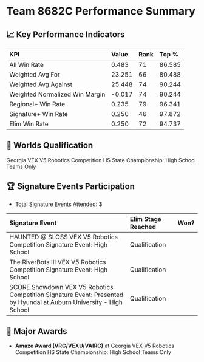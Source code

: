 # Team 8682C Performance Summary

## 📈 Key Performance Indicators
| KPI | Value | Rank | Top % |
|:---|:-----|:----|:-----|
| All Win Rate | 0.483 | 71 | 86.585 |
| Weighted Avg For | 23.251 | 66 | 80.488 |
| Weighted Avg Against | 25.448 | 74 | 90.244 |
| Weighted Normalized Win Margin | -0.017 | 74 | 90.244 |
| Regional+ Win Rate | 0.235 | 79 | 96.341 |
| Signature+ Win Rate | 0.250 | 46 | 97.872 |
| Elim Win Rate | 0.250 | 72 | 94.737 |


## 🎯 Worlds Qualification
Georgia VEX V5 Robotics Competition HS State Championship: High School Teams Only

## 🏆 Signature Events Participation
- Total Signature Events Attended: **3**

| Signature Event | Elim Stage Reached | Won? |
|:----------------|:-------------------|:----|
| HAUNTED @ SLOSS VEX V5 Robotics Competition Signature Event: High School | Qualification |  |
| The RiverBots III VEX V5 Robotics Competition Signature Event: High School | Qualification |  |
| SCORE Showdown VEX V5 Robotics Competition Signature Event: Presented by Hyundai at Auburn University - High School | Qualification |  |


## 🥇 Major Awards
- **Amaze Award (VRC/VEXU/VAIRC)** at Georgia VEX V5 Robotics Competition HS State Championship: High School Teams Only


